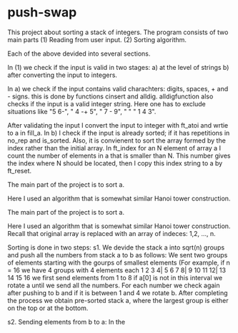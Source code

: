 # push-swap

This project about sorting a stack of integers. The program consists of two main parts 
(1) Reading from user input.
(2) Sorting algorithm. 

Each of the above devided into several sections.

In (1) we check if the input is valid in two stages: 
  a) at the level of strings 
  b) after converting the input to integers. 
  
In  a) we check if the input contains valid charachters: digits, spaces, + and - signs.
this is done by functions cinsert and alldig. alldigfunction also checks if the input is a valid integer string.
Here one has to exclude situations like "5 6-", " 4 -+ 5", " 7 - 9", " " " 1 4 3".

After validating the input I convert the input to integer with ft_atoi and wrtie to a in fill_a. 
In b) I check if the input is already sorted; if it has repetitions in no_rep and is_sorted. 
Also, it is convienent to sort the array formed by the index rather than the initial array. 
In ft_index for an N element of array a I count the number of elements in a that is smaller than N.
This number gives the index where N should be located, then I copy this index string to a by ft_reset.


The main part of the project is to sort a.

Here I used an algorithm that is somewhat similar Hanoi tower construction. 


The main part of the project is to sort a.

Here I used an algorithm that is somewhat similar Hanoi tower construction. 
Recall that original array is replaced with an array of indeces: 1,2, ..., n.

Sorting is done in two steps: 
  s1. We devide the stack a into sqrt(n) groups and push all the numbers from stack a to b as follows:
      We sent two groups of elements starting with the gourps of smallest elements 
      (For example, if n = 16 we have 4 groups with 4 elements each 1 2 3 4| 5 6 7 8| 9 10 11 12| 13 14 15 16
      we first send elements from 1 to 8 if a[0] is not in this interval we rotate a until we send all the numbers.
      For each number we check again after pushing to b  and if it is between 1 and 4 we rotate b.
      After completing the process we obtain pre-sorted stack a, where the largest group is either on the top or at the bottom.
  
  s2. Sending elements from b to a: 
      In the 
      

